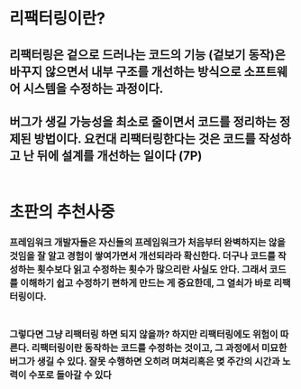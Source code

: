# 리팩터링이란?

## 리팩터링은 겉으로 드러나는 코드의 기능 (겉보기 동작)은 바꾸지 않으면서 내부 구조를 개선하는 방식으로 소프트웨어 시스템을 수정하는 과정이다.

## 버그가 생길 가능성을 최소로 줄이면서 코드를 정리하는 정제된 방법이다. 요컨대 리팩터링한다는 것은 코드를 작성하고 난 뒤에 설계를 개선하는 일이다 (7P)<br></br>

# 초판의 추천사중

### 프레임워크 개발자들은 자신들의 프레임워크가 처음부터 완벽하지는 않을 것임을 잘 알고 경험이 쌓여가면서 개선되라라 확신한다. 더구나 코드를 작성하는 횟수보다 읽고 수정하는 횟수가 많으리란 사실도 안다. 그래서 코드를 이해하기 쉽고 수정하기 편하게 만드는 게 중요한데, 그 열쇠가 바로 리팩터링이다.<br></br>

### 그렇다면 그냥 리팩터링 하면 되지 않을까? 하지만 리팩터링에도 위험이 따른다. 리팩터링이란 동작하는 코드를 수정하는 것이고, 그 과정에서 미묘한 버그가 생길 수 있다. 잘못 수행하면 오히려 며쳐리혹은 몆 주간의 시간과 노력이 수포로 돌아갈 수 있다
